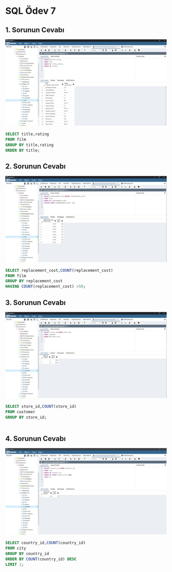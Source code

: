 # SQL Ödev 7

## 1. Sorunun Cevabı 

![answer7.1](./images/7.1.JPG)

```sql
SELECT title,rating
FROM film
GROUP BY title,rating
ORDER BY title;

```
## 2. Sorunun Cevabı 

![answer7.2](./images/7.2.JPG)

```sql
SELECT replacement_cost,COUNT(replacement_cost)
FROM film
GROUP BY replacement_cost
HAVING COUNT(replacement_cost) >50;

```

## 3. Sorunun Cevabı 

![answer7.3](./images/7.3.JPG)

```sql
SELECT store_id,COUNT(store_id)
FROM customer
GROUP BY store_id;



```

## 4. Sorunun Cevabı 

![answer7.4](./images/7.4.JPG)

```sql
SELECT country_id,COUNT(country_id)
FROM city
GROUP BY country_id
ORDER BY COUNT(country_id) DESC
LIMIT 1;

```